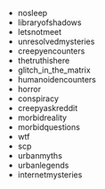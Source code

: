 - nosleep
- libraryofshadows
- letsnotmeet
- unresolvedmysteries
- creepyencounters
- thetruthishere
- glitch_in_the_matrix
- humanoidencounters
- horror
- conspiracy
- creepyaskreddit
- morbidreality
- morbidquestions
- wtf
- scp
- urbanmyths
- urbanlegends
- internetmysteries
